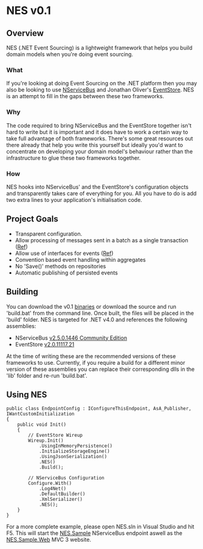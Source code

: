 NES v0.1
======================================================================

## Overview
NES (.NET Event Sourcing) is a lightweight framework that helps you build domain models when you're doing event sourcing.

### What
If you're looking at doing Event Sourcing on the .NET platform then you may also be looking to use [NServiceBus](http://www.nservicebus.com) and Jonathan Oliver's [EventStore](https://github.com/joliver/eventstore). NES is an attempt to fill in the gaps between these two frameworks.

### Why
The code required to bring NServiceBus and the EventStore together isn't hard to write but it is important and it does have to work a certain way to take full advantage of both frameworks. There's some great resources out there already that help you write this yourself but ideally you'd want to concentrate on developing your domain model's behaviour rather than the infrastructure to glue these two frameworks together.

### How
NES hooks into NServiceBus' and the EventStore's configuration objects and transparently takes care of everything for you. All you have to do is add two extra lines to your application's initialisation code.

## Project Goals
* Transparent configuration.
* Allow processing of messages sent in a batch as a single transaction ([Ref](https://github.com/NServiceBus/NServiceBus/blob/master/src/core/NServiceBus/IBus.cs#L92))
* Allow use of interfaces for events ([Ref](http://www.nservicebus.com/MessagesAsInterfaces.aspx))
* Convention based event handling within aggregates
* No 'Save()' methods on repositories
* Automatic publishing of persisted events

## Building
You can download the v0.1 [binaries](https://github.com/downloads/elliotritchie/NES/NES-v0.1.zip) or download the source and run 'build.bat' from the command line. Once built, the files will be placed in the 'build' folder. NES is targeted for .NET v4.0 and references the following assemblies:

* NServiceBus [v2.5.0.1446 Community Edition](http://www.nservicebus.com/downloads/Community.NServiceBus.2.5.0.1446.zip)
* EventStore [v2.0.11117.21](https://github.com/downloads/joliver/EventStore/EventStore-2.0.11117.21-net40.zip)

At the time of writing these are the recommended versions of these frameworks to use. Currently, if you require a build for a different minor version of these assemblies you can replace their corresponding dlls in the 'lib' folder and re-run 'build.bat'.

## Using NES

	public class EndpointConfig : IConfigureThisEndpoint, AsA_Publisher, IWantCustomInitialization
	{
		public void Init()
		{
			// EventStore Wireup
			Wireup.Init()
				.UsingInMemoryPersistence()
				.InitializeStorageEngine()
				.UsingJsonSerialization()
				.NES()
				.Build();

			// NServiceBus Configuration
			Configure.With()
				.Log4Net()
				.DefaultBuilder()
				.XmlSerializer()
				.NES();
		}
	}

For a more complete example, please open NES.sln in Visual Studio and hit F5. This will start the [NES.Sample](https://github.com/elliotritchie/NES/tree/master/src/NES.Sample) NServiceBus endpoint aswell as the [NES.Sample.Web](https://github.com/elliotritchie/NES/tree/master/src/NES.Sample.Web) MVC 3 website.